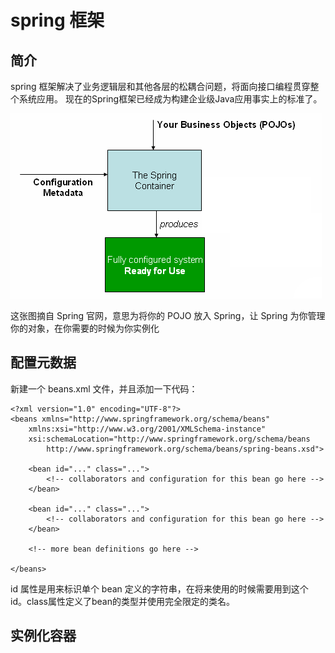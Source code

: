 # spring 框架

## 简介
spring 框架解决了业务逻辑层和其他各层的松耦合问题，将面向接口编程贯穿整个系统应用。 现在的Spring框架已经成为构建企业级Java应用事实上的标准了。

![](container-magic.png)

这张图摘自 Spring 官网，意思为将你的 POJO 放入 Spring，让 Spring 为你管理你的对象，在你需要的时候为你实例化

## 配置元数据

新建一个 beans.xml 文件，并且添加一下代码：

```
<?xml version="1.0" encoding="UTF-8"?>
<beans xmlns="http://www.springframework.org/schema/beans"
    xmlns:xsi="http://www.w3.org/2001/XMLSchema-instance"
    xsi:schemaLocation="http://www.springframework.org/schema/beans
        http://www.springframework.org/schema/beans/spring-beans.xsd">

    <bean id="..." class="...">
        <!-- collaborators and configuration for this bean go here -->
    </bean>

    <bean id="..." class="...">
        <!-- collaborators and configuration for this bean go here -->
    </bean>

    <!-- more bean definitions go here -->

</beans>
```
id 属性是用来标识单个 bean 定义的字符串，在将来使用的时候需要用到这个 id。class属性定义了bean的类型并使用完全限定的类名。

## 实例化容器


